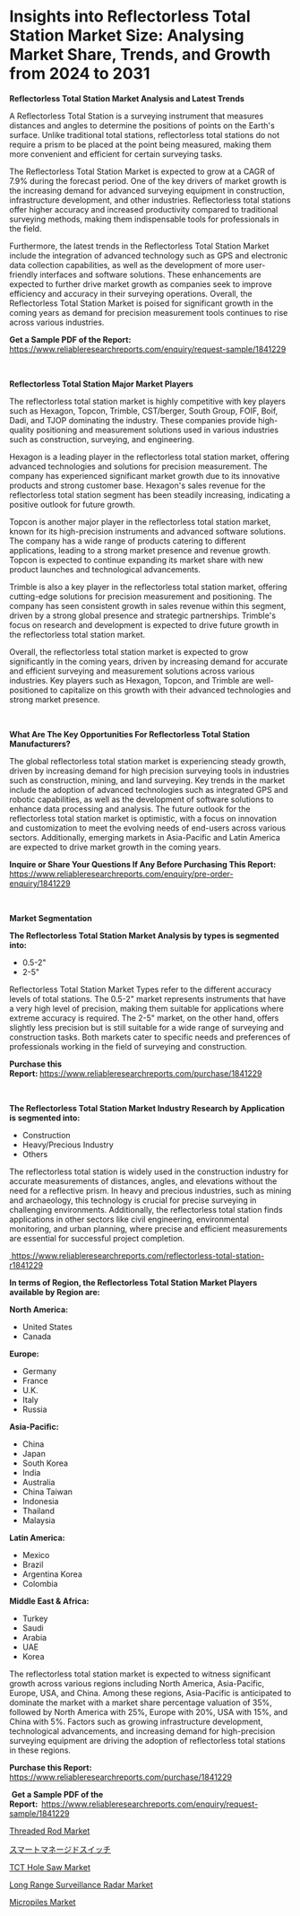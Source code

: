 <p><h1>Insights into Reflectorless Total Station Market Size: Analysing Market Share, Trends, and Growth from 2024 to 2031</h1></p><p><strong>Reflectorless Total Station Market Analysis and Latest Trends</strong></p>
<p><p>A Reflectorless Total Station is a surveying instrument that measures distances and angles to determine the positions of points on the Earth's surface. Unlike traditional total stations, reflectorless total stations do not require a prism to be placed at the point being measured, making them more convenient and efficient for certain surveying tasks.</p><p>The Reflectorless Total Station Market is expected to grow at a CAGR of 7.9% during the forecast period. One of the key drivers of market growth is the increasing demand for advanced surveying equipment in construction, infrastructure development, and other industries. Reflectorless total stations offer higher accuracy and increased productivity compared to traditional surveying methods, making them indispensable tools for professionals in the field.</p><p>Furthermore, the latest trends in the Reflectorless Total Station Market include the integration of advanced technology such as GPS and electronic data collection capabilities, as well as the development of more user-friendly interfaces and software solutions. These enhancements are expected to further drive market growth as companies seek to improve efficiency and accuracy in their surveying operations. Overall, the Reflectorless Total Station Market is poised for significant growth in the coming years as demand for precision measurement tools continues to rise across various industries.</p></p>
<p><strong>Get a Sample PDF of the Report:&nbsp;</strong> <a href="https://www.reliableresearchreports.com/enquiry/request-sample/1841229">https://www.reliableresearchreports.com/enquiry/request-sample/1841229</a></p>
<p>&nbsp;</p>
<p><strong>Reflectorless Total Station Major Market Players</strong></p>
<p><p>The reflectorless total station market is highly competitive with key players such as Hexagon, Topcon, Trimble, CST/berger, South Group, FOIF, Boif, Dadi, and TJOP dominating the industry. These companies provide high-quality positioning and measurement solutions used in various industries such as construction, surveying, and engineering.</p><p>Hexagon is a leading player in the reflectorless total station market, offering advanced technologies and solutions for precision measurement. The company has experienced significant market growth due to its innovative products and strong customer base. Hexagon's sales revenue for the reflectorless total station segment has been steadily increasing, indicating a positive outlook for future growth.</p><p>Topcon is another major player in the reflectorless total station market, known for its high-precision instruments and advanced software solutions. The company has a wide range of products catering to different applications, leading to a strong market presence and revenue growth. Topcon is expected to continue expanding its market share with new product launches and technological advancements.</p><p>Trimble is also a key player in the reflectorless total station market, offering cutting-edge solutions for precision measurement and positioning. The company has seen consistent growth in sales revenue within this segment, driven by a strong global presence and strategic partnerships. Trimble's focus on research and development is expected to drive future growth in the reflectorless total station market.</p><p>Overall, the reflectorless total station market is expected to grow significantly in the coming years, driven by increasing demand for accurate and efficient surveying and measurement solutions across various industries. Key players such as Hexagon, Topcon, and Trimble are well-positioned to capitalize on this growth with their advanced technologies and strong market presence.</p></p>
<p>&nbsp;</p>
<p><strong>What Are The Key Opportunities For Reflectorless Total Station Manufacturers?</strong></p>
<p><p>The global reflectorless total station market is experiencing steady growth, driven by increasing demand for high precision surveying tools in industries such as construction, mining, and land surveying. Key trends in the market include the adoption of advanced technologies such as integrated GPS and robotic capabilities, as well as the development of software solutions to enhance data processing and analysis. The future outlook for the reflectorless total station market is optimistic, with a focus on innovation and customization to meet the evolving needs of end-users across various sectors. Additionally, emerging markets in Asia-Pacific and Latin America are expected to drive market growth in the coming years.</p></p>
<p><strong>Inquire or Share Your Questions If Any Before Purchasing This Report:</strong> <a href="https://www.reliableresearchreports.com/enquiry/pre-order-enquiry/1841229">https://www.reliableresearchreports.com/enquiry/pre-order-enquiry/1841229</a></p>
<p>&nbsp;</p>
<p><strong>Market Segmentation</strong></p>
<p><strong>The Reflectorless Total Station Market Analysis by types is segmented into:</strong></p>
<p><ul><li>0.5-2"</li><li>2-5"</li></ul></p>
<p><p>Reflectorless Total Station Market Types refer to the different accuracy levels of total stations. The 0.5-2" market represents instruments that have a very high level of precision, making them suitable for applications where extreme accuracy is required. The 2-5" market, on the other hand, offers slightly less precision but is still suitable for a wide range of surveying and construction tasks. Both markets cater to specific needs and preferences of professionals working in the field of surveying and construction.</p></p>
<p><strong>Purchase this Report:&nbsp;</strong><a href="https://www.reliableresearchreports.com/purchase/1841229">https://www.reliableresearchreports.com/purchase/1841229</a></p>
<p>&nbsp;</p>
<p><strong>The Reflectorless Total Station Market Industry Research by Application is segmented into:</strong></p>
<p><ul><li>Construction</li><li>Heavy/Precious Industry</li><li>Others</li></ul></p>
<p><p>The reflectorless total station is widely used in the construction industry for accurate measurements of distances, angles, and elevations without the need for a reflective prism. In heavy and precious industries, such as mining and archaeology, this technology is crucial for precise surveying in challenging environments. Additionally, the reflectorless total station finds applications in other sectors like civil engineering, environmental monitoring, and urban planning, where precise and efficient measurements are essential for successful project completion.</p></p>
<p><a href="https://www.reliableresearchreports.com/reflectorless-total-station-r1841229">&nbsp;https://www.reliableresearchreports.com/reflectorless-total-station-r1841229</a></p>
<p><strong>In terms of Region, the Reflectorless Total Station Market Players available by Region are:</strong></p>
<p>
    <p> <strong> North America: </strong>
        <ul>
            <li>United States</li>
            <li>Canada</li>
        </ul>
        </p> 
    <p> <strong> Europe: </strong>
        <ul>
            <li>Germany</li>
            <li>France</li>
            <li>U.K.</li>
            <li>Italy</li>
            <li>Russia</li>
        </ul>
        </p> 
    <p> <strong> Asia-Pacific: </strong>
        <ul>
            <li>China</li>
            <li>Japan</li>
            <li>South Korea</li>
            <li>India</li>
            <li>Australia</li>
            <li>China Taiwan</li>
            <li>Indonesia</li>
            <li>Thailand</li>
            <li>Malaysia</li>
        </ul>
        </p> 
    <p> <strong> Latin America: </strong>
        <ul>
            <li>Mexico</li>
            <li>Brazil</li>
            <li>Argentina Korea</li>
            <li>Colombia</li>
        </ul>
        </p> 
    <p> <strong> Middle East & Africa: </strong>
        <ul>
            <li>Turkey</li>
            <li>Saudi</li>
            <li>Arabia</li>
            <li>UAE</li>
            <li>Korea</li>
        </ul>
    </p>
    </p>
<p><p>The reflectorless total station market is expected to witness significant growth across various regions including North America, Asia-Pacific, Europe, USA, and China. Among these regions, Asia-Pacific is anticipated to dominate the market with a market share percentage valuation of 35%, followed by North America with 25%, Europe with 20%, USA with 15%, and China with 5%. Factors such as growing infrastructure development, technological advancements, and increasing demand for high-precision surveying equipment are driving the adoption of reflectorless total stations in these regions.</p></p>
<p><strong>Purchase this Report: </strong><a href="https://www.reliableresearchreports.com/purchase/1841229">https://www.reliableresearchreports.com/purchase/1841229</a></p>
<p>&nbsp;<strong>Get a Sample PDF of the Report:&nbsp;&nbsp;</strong><a href="https://www.reliableresearchreports.com/enquiry/request-sample/1841229">https://www.reliableresearchreports.com/enquiry/request-sample/1841229</a></p>
<p><strong></strong></p>
<p><p><a href="https://issuu.com/reportprime-2/docs/threaded-rod-market-size-2030.pptx">Threaded Rod Market</a></p><p><a href="https://github.com/xtkhtofdt934839/Market-Research-Report-List-1/blob/main/863190731849.md">スマートマネージドスイッチ</a></p><p><a href="https://github.com/indrystar/Market-Research-Report-List-3/blob/main/tct-hole-saw-market.md">TCT Hole Saw Market</a></p><p><a href="https://github.com/josesg55/Market-Research-Report-List-2/blob/main/long-range-surveillance-radar-market.md">Long Range Surveillance Radar Market</a></p><p><a href="https://issuu.com/reportprime-2/docs/micropiles-market-size-2030.pptx">Micropiles Market</a></p></p>